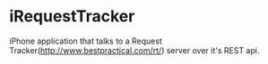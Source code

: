 iRequestTracker
===============

iPhone application that talks to a Request Tracker(http://www.bestpractical.com/rt/) server over it's REST api.